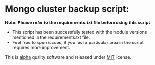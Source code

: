 Mongo cluster backup script: 
============================

**Note: Please refer to the requirements.txt file before using this script**

- This script has been successfully tested with the module versions mentioned in the requirements.txt file. 
- Feel free to open issues, if you feel a particular area in the script requires more improvement. 

This is [alpha](http://www.3am.pair.com/beta.html) quality software and released under [MIT](http://opensource.org/licenses/MIT) license.
